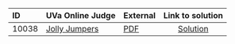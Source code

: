 | ID | UVa Online Judge | External | Link to solution |
|:---|:---|:---|:---:|
| 10038 | [Jolly Jumpers](https://onlinejudge.org/index.php?option=com_onlinejudge&Itemid=8&category=623&page=show_problem&problem=979) | [PDF](https://onlinejudge.org/external/100/10038.pdf) | [Solution](https://github.com/versenyi98/uva-solutions/tree/main/solutions/10038%20-%20Jolly%20Jumpers)|
